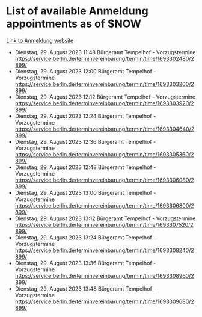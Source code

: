 # List of available Anmeldung appointments as of $NOW
[Link to Anmeldung website](https://service.berlin.de/terminvereinbarung/termin/tag.php?termin=1&anliegen[]=120686&dienstleisterlist=122210,122217,327316,122219,327312,122227,327314,122231,327346,122243,327348,122254,122252,329742,122260,329745,122262,329748,122271,327278,122273,327274,122277,327276,330436,122280,327294,122282,327290,122284,327292,122291,327270,122285,327266,122286,327264,122296,327268,150230,329760,122297,327286,122294,327284,122312,329763,122314,329775,122304,327330,122311,327334,122309,327332,317869,122281,327352,122279,329772,122283,122276,327324,122274,327326,122267,329766,122246,327318,122251,327320,122257,327322,122208,327298,122226,327300&herkunft=http%3A%2F%2Fservice.berlin.de%2Fdienstleistung%2F120686%2F)
- Dienstag, 29. August 2023 11:48 Bürgeramt Tempelhof - Vorzugstermine https://service.berlin.de/terminvereinbarung/termin/time/1693302480/2899/
- Dienstag, 29. August 2023 12:00 Bürgeramt Tempelhof - Vorzugstermine https://service.berlin.de/terminvereinbarung/termin/time/1693303200/2899/
- Dienstag, 29. August 2023 12:12 Bürgeramt Tempelhof - Vorzugstermine https://service.berlin.de/terminvereinbarung/termin/time/1693303920/2899/
- Dienstag, 29. August 2023 12:24 Bürgeramt Tempelhof - Vorzugstermine https://service.berlin.de/terminvereinbarung/termin/time/1693304640/2899/
- Dienstag, 29. August 2023 12:36 Bürgeramt Tempelhof - Vorzugstermine https://service.berlin.de/terminvereinbarung/termin/time/1693305360/2899/
- Dienstag, 29. August 2023 12:48 Bürgeramt Tempelhof - Vorzugstermine https://service.berlin.de/terminvereinbarung/termin/time/1693306080/2899/
- Dienstag, 29. August 2023 13:00 Bürgeramt Tempelhof - Vorzugstermine https://service.berlin.de/terminvereinbarung/termin/time/1693306800/2899/
- Dienstag, 29. August 2023 13:12 Bürgeramt Tempelhof - Vorzugstermine https://service.berlin.de/terminvereinbarung/termin/time/1693307520/2899/
- Dienstag, 29. August 2023 13:24 Bürgeramt Tempelhof - Vorzugstermine https://service.berlin.de/terminvereinbarung/termin/time/1693308240/2899/
- Dienstag, 29. August 2023 13:36 Bürgeramt Tempelhof - Vorzugstermine https://service.berlin.de/terminvereinbarung/termin/time/1693308960/2899/
- Dienstag, 29. August 2023 13:48 Bürgeramt Tempelhof - Vorzugstermine https://service.berlin.de/terminvereinbarung/termin/time/1693309680/2899/
